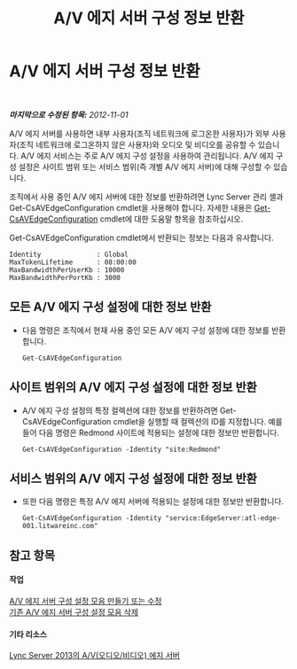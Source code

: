 ﻿---
title: A/V 에지 서버 구성 정보 반환
TOCTitle: A/V 에지 서버 구성 정보 반환
ms:assetid: b041f5a4-2387-4075-846c-ec4f99640903
ms:mtpsurl: https://technet.microsoft.com/ko-kr/library/JJ721850(v=OCS.15)
ms:contentKeyID: 49885928
ms.date: 08/24/2015
mtps_version: v=OCS.15
ms.translationtype: HT
---

# A/V 에지 서버 구성 정보 반환

 

_**마지막으로 수정된 항목:** 2012-11-01_

A/V 에지 서버를 사용하면 내부 사용자(조직 네트워크에 로그온한 사용자)가 외부 사용자(조직 네트워크에 로그온하지 않은 사용자)와 오디오 및 비디오를 공유할 수 있습니다. A/V 에지 서비스는 주로 A/V 에지 구성 설정을 사용하여 관리됩니다. A/V 에지 구성 설정은 사이트 범위 또는 서비스 범위(즉 개별 A/V 에지 서버)에 대해 구성할 수 있습니다.

조직에서 사용 중인 A/V 에지 서버에 대한 정보를 반환하려면 Lync Server 관리 셸과 Get-CsAVEdgeConfiguration cmdlet을 사용해야 합니다. 자세한 내용은 [Get-CsAVEdgeConfiguration](get-csavedgeconfiguration.md) cmdlet에 대한 도움말 항목을 참조하십시오.

Get-CsAVEdgeConfiguration cmdlet에서 반환되는 정보는 다음과 유사합니다.

    Identity              : Global
    MaxTokenLifetime      : 08:00:00
    MaxBandwidthPerUserKb : 10000
    MaxBandwidthPerPortKb : 3000

## 모든 A/V 에지 구성 설정에 대한 정보 반환

  - 다음 명령은 조직에서 현재 사용 중인 모든 A/V 에지 구성 설정에 대한 정보를 반환합니다.
    
        Get-CsAVEdgeConfiguration

## 사이트 범위의 A/V 에지 구성 설정에 대한 정보 반환

  - A/V 에지 구성 설정의 특정 컬렉션에 대한 정보를 반환하려면 Get-CsAVEdgeConfiguration cmdlet을 실행할 때 컬렉션의 ID를 지정합니다. 예를 들어 다음 명령은 Redmond 사이트에 적용되는 설정에 대한 정보만 반환합니다.
    
        Get-CsAVEdgeConfiguration -Identity "site:Redmond"

## 서비스 범위의 A/V 에지 구성 설정에 대한 정보 반환

  - 또한 다음 명령은 특정 A/V 에지 서버에 적용되는 설정에 대한 정보만 반환합니다.
    
        Get-CsAVEdgeConfiguration -Identity "service:EdgeServer:atl-edge-001.litwareinc.com"

## 참고 항목

#### 작업

[A/V 에지 서버 구성 설정 모음 만들기 또는 수정](lync-server-2013-create-or-modify-a-collection-of-a-v-edge-server-configuration-settings.md)  
[기존 A/V 에지 서버 구성 설정 모음 삭제](lync-server-2013-delete-an-existing-collection-of-a-v-edge-server-configuration-settings.md)  

#### 기타 리소스

[Lync Server 2013의 A/V(오디오/비디오) 에지 서버](lync-server-2013-audio-video-a-v-edge-servers.md)

